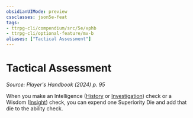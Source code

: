 ```yaml
---
obsidianUIMode: preview
cssclasses: json5e-feat
tags:
- ttrpg-cli/compendium/src/5e/xphb
- ttrpg-cli/optional-feature/mv-b
aliases: ["Tactical Assessment"]
---
```

# Tactical Assessment
*Source: Player's Handbook (2024) p. 95*  

When you make an Intelligence ([History](Mechanics/rules/skills.md#History) or [Investigation](Mechanics/rules/skills.md#Investigation)) check or a Wisdom ([Insight](Mechanics/rules/skills.md#Insight)) check, you can expend one Superiority Die and add that die to the ability check.